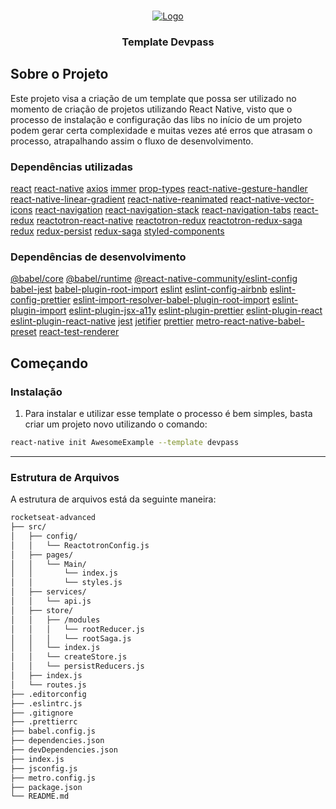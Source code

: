 <!-- PROJECT LOGO -->
<br />
<p align="center">
  <a href="#">
    <img src="https://s3-sa-east-1.amazonaws.com/rocketseat-cdn/rocketseat_logo_roxa.png" alt="Logo">
  </a>

  <h3 align="center">Template Devpass</h3>
</p>

## Sobre o Projeto

Este projeto visa a criação de um template que possa ser utilizado no momento de criação de projetos utilizando React Native, visto que o processo de instalação e configuração das libs no início de um projeto podem gerar certa complexidade e muitas vezes até erros que atrasam o processo, atrapalhando assim o fluxo de desenvolvimento.

### Dependências utilizadas

[react]()
[react-native]()
[axios]()
[immer]()
[prop-types]()
[react-native-gesture-handler]()
[react-native-linear-gradient]()
[react-native-reanimated]()
[react-native-vector-icons]()
[react-navigation]()
[react-navigation-stack]()
[react-navigation-tabs]()
[react-redux]()
[reactotron-react-native]()
[reactotron-redux]()
[reactotron-redux-saga]()
[redux]()
[redux-persist]()
[redux-saga]()
[styled-components]()

### Dependências de desenvolvimento

[@babel/core]()
[@babel/runtime]()
[@react-native-community/eslint-config]()
[babel-jest]()
[babel-plugin-root-import]()
[eslint]()
[eslint-config-airbnb]()
[eslint-config-prettier]()
[eslint-import-resolver-babel-plugin-root-import]()
[eslint-plugin-import]()
[eslint-plugin-jsx-a11y]()
[eslint-plugin-prettier]()
[eslint-plugin-react]()
[eslint-plugin-react-native]()
[jest]()
[jetifier]()
[prettier]()
[metro-react-native-babel-preset]()
[react-test-renderer]()

<!-- GETTING STARTED -->

## Começando

### Instalação

1. Para instalar e utilizar esse template o processo é bem simples, basta criar um projeto novo utilizando o comando:

```sh
react-native init AwesomeExample --template devpass
```

---

### Estrutura de Arquivos

A estrutura de arquivos está da seguinte maneira:

```bash
rocketseat-advanced
├── src/
│   ├── config/
│   │   └── ReactotronConfig.js
│   ├── pages/
│   │   └── Main/
│   │       └── index.js
│   │       └── styles.js
│   ├── services/
│   │   └── api.js
│   ├── store/
│   │   ├── /modules
│   │   │   └── rootReducer.js
│   │   │   └── rootSaga.js
│   │   └── index.js
│   │   └── createStore.js
│   │   └── persistReducers.js
│   ├── index.js
│   └── routes.js
├── .editorconfig
├── .eslintrc.js
├── .gitignore
├── .prettierrc
├── babel.config.js
├── dependencies.json
├── devDependencies.json
├── index.js
├── jsconfig.js
├── metro.config.js
├── package.json
└── README.md
```
